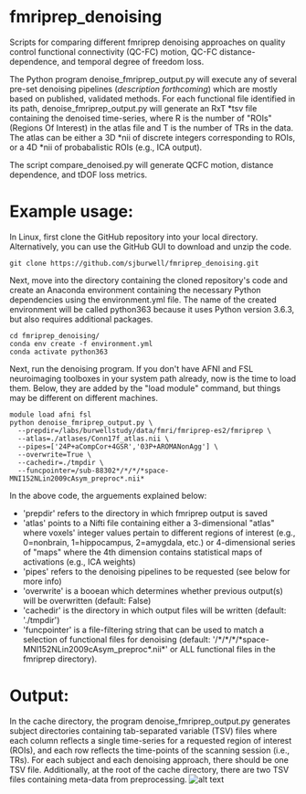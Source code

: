 # fmriprep_denoising
Scripts for comparing different fmriprep denoising approaches on quality control functional connectivity (QC-FC) motion, QC-FC distance-dependence, and temporal degree of freedom loss.

The Python program denoise_fmriprep_output.py will execute any of several pre-set denoising pipelines (_description forthcoming_) which are mostly based on published, validated methods. For each functional file identified in its path, denoise_fmriprep_output.py will generate an RxT *tsv file containing the denoised time-series, where R is the number of "ROIs" (Regions Of Interest) in the atlas file and T is the number of TRs in the data. The atlas can be either a 3D *nii of discrete integers corresponding to ROIs, or a 4D *nii of probabalistic ROIs (e.g., ICA output).
 
The script compare_denoised.py will generate QCFC motion, distance dependence, and tDOF loss metrics.

# Example usage:
In Linux, first clone the GitHub repository into your local directory. Alternatively, you can use the GitHub GUI to download and unzip the code. 
```linux
git clone https://github.com/sjburwell/fmriprep_denoising.git
```

Next, move into the directory containing the cloned repository's code and create an Anaconda environment containing the necessary Python dependencies using the environment.yml file. The name of the created environment will be called python363 because it uses Python version 3.6.3, but also requires additional packages.
```linux
cd fmriprep_denoising/
conda env create -f environment.yml
conda activate python363
```

Next, run the denoising program. If you don't have AFNI and FSL neuroimaging toolboxes in your system path already, now is the time to load them. Below, they are added by the "load module" command, but things may be different on different machines. 
```linux
module load afni fsl
python denoise_fmriprep_output.py \
  --prepdir=/labs/burwellstudy/data/fmri/fmriprep-es2/fmriprep \
  --atlas=./atlases/Conn17f_atlas.nii \
  --pipes=['24P+aCompCor+4GSR','03P+AROMANonAgg'] \
  --overwrite=True \
  --cachedir=./tmpdir \
  --funcpointer=/sub-88302*/*/*/*space-MNI152NLin2009cAsym_preproc*.nii*
```
In the above code, the arguements explained below:
* 'prepdir' refers to the directory in which fmriprep output is saved
* 'atlas' points to a Nifti file containing either a 3-dimensional "atlas" where voxels' integer values pertain to different regions of interest (e.g., 0=nonbrain, 1=hippocampus, 2=amygdala, etc.) or 4-dimensional series of "maps" where the 4th dimension contains statistical maps of activations (e.g., ICA weights)
* 'pipes' refers to the denoising pipelines to be requested (see below for more info)
* 'overwrite' is a booean which determines whether previous output(s) will be overwritten (default: False)
* 'cachedir' is the directory in which output files will be written (default: './tmpdir')
* 'funcpointer' is a file-filtering string that can be used to match a selection of functional files for denoising (default: '/\*/\*/\*/\*space-MNI152NLin2009cAsym_preproc*.nii*' or ALL functional files in the fmriprep directory).

# Output:
In the cache directory, the program denoise_fmriprep_output.py generates subject directories containing tab-separated variable (TSV) files where each column reflects a single time-series for a requested region of interest (ROIs), and each row reflects the time-points of the scanning session (i.e., TRs). For each subject and each denoising approach, there should be one TSV file. Additionally, at the root of the cache directory, there are two TSV files containing meta-data from preprocessing. 
![alt text](https://github.com/sjburwell/fmriprep_denoising/blob/master/fmriprep_denoising_directory_output.JPG)
